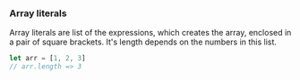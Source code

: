 <h3>Array literals</h3>
<p>Array literals are list of the expressions, which creates the array, enclosed in a pair of square brackets. It's length depends on the numbers in this list.<p>


```js
let arr = [1, 2, 3]
// arr.length => 3
```

